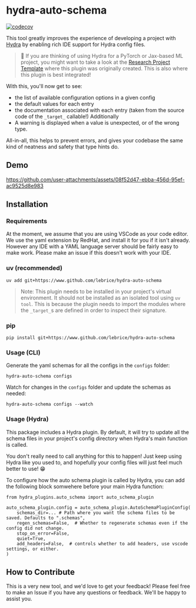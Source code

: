 # hydra-auto-schema

[![codecov](https://codecov.io/gh/lebrice/hydra-auto-schema/graph/badge.svg?token=13DH8R352T)](https://codecov.io/gh/lebrice/hydra-auto-schema)

This tool greatly improves the experience of developing a project with [Hydra](https://hydra.cc) by enabling rich IDE support for Hydra config files.

> 📢 If you are thinking of using Hydra for a PyTorch or Jax-based ML project, you might want to take a look at the [Research Project Template](https://github.com/mila-iqia/ResearchTemplate/) where this plugin was originally created. This is also where this plugin is best integrated!

With this, you'll now get to see:

- the list of available configuration options in a given config
- the default values for each entry
- the documentation associated with each entry (taken from the source code of the `_target_` callable!)
    Additionally
- A warning is displayed when a value is unexpected, or of the wrong type.

All-in-all, this helps to prevent errors, and gives your codebase the same kind of neatness and safety that type hints do.

## Demo

https://github.com/user-attachments/assets/08f52d47-ebba-456d-95ef-ac9525d8e983

## Installation

### Requirements

At the moment, we assume that you are using VSCode as your code editor. We use the yaml extension by RedHat, and install it for you if it isn't already. However any IDE with a YAML language server should be fairly easy to make work. Please make an issue if this doesn't work with your IDE.

### uv (recommended)

```console
uv add git+https://www.github.com/lebrice/hydra-auto-schema
```

> Note: This plugin needs to be installed in your project's virtual environment. It should not be installed as an isolated tool using `uv tool`.
> This is because the plugin needs to import the modules where the `_target_`s are defined in order to inspect their signature.

### pip

```console
pip install git+https://www.github.com/lebrice/hydra-auto-schema
```

### Usage (CLI)

Generate the yaml schemas for all the configs in the `configs` folder:

```console
hydra-auto-schema configs
```

Watch for changes in the `configs` folder and update the schemas as needed:

```console
hydra-auto-schema configs --watch
```

### Usage (Hydra)

This package includes a Hydra plugin. By default, it will try to update all the schema files
in your project's config directory when Hydra's main function is called.

You don't really need to call anything for this to happen! Just keep using Hydra like you used to, and hopefully your config files will just feel much better to use! 😁

To configure how the auto schema plugin is called by Hydra, you can add the following block somwehere before your main Hydra function:

```python3
from hydra_plugins.auto_schema import auto_schema_plugin

auto_schema_plugin.config = auto_schema_plugin.AutoSchemaPluginConfig(
    schemas_dir=... # Path where you want the schema files to be saved. Defaults to ".schemas",
    regen_schemas=False,  # Whether to regenerate schemas even if the config did not change.
    stop_on_error=False,
    quiet=True,
    add_headers=False,  # controls whether to add headers, use vscode settings, or either.
)
```

## How to Contribute

This is a very new tool, and we'd love to get your feedback!
Please feel free to make an Issue if you have any questions or feedback. We'll be happy to assist you.
